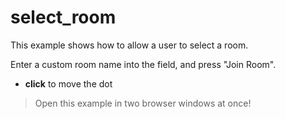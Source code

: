 # select_room

This example shows how to allow a user to select a room.

Enter a custom room name into the field, and press "Join Room".

- **click** to move the dot

> Open this example in two browser windows at once!
